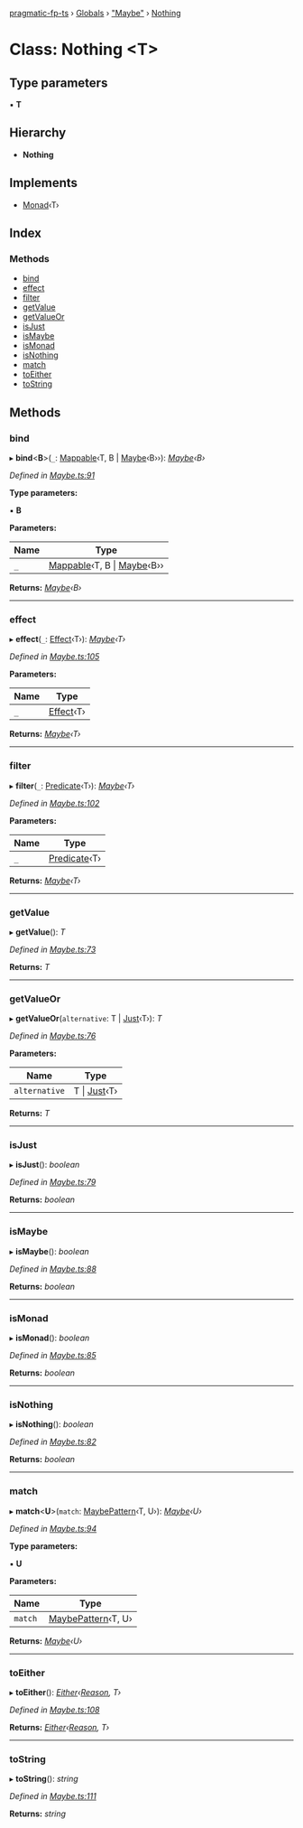 [pragmatic-fp-ts](../README.md) › [Globals](../globals.md) › ["Maybe"](../modules/_maybe_.md) › [Nothing](_maybe_.nothing.md)

# Class: Nothing <**T**>

## Type parameters

▪ **T**

## Hierarchy

* **Nothing**

## Implements

* [Monad](_monad_.monad.md)‹T›

## Index

### Methods

* [bind](_maybe_.nothing.md#bind)
* [effect](_maybe_.nothing.md#effect)
* [filter](_maybe_.nothing.md#filter)
* [getValue](_maybe_.nothing.md#getvalue)
* [getValueOr](_maybe_.nothing.md#getvalueor)
* [isJust](_maybe_.nothing.md#isjust)
* [isMaybe](_maybe_.nothing.md#ismaybe)
* [isMonad](_maybe_.nothing.md#ismonad)
* [isNothing](_maybe_.nothing.md#isnothing)
* [match](_maybe_.nothing.md#match)
* [toEither](_maybe_.nothing.md#toeither)
* [toString](_maybe_.nothing.md#tostring)

## Methods

###  bind

▸ **bind**<**B**>(`_`: [Mappable](../modules/_types_.md#mappable)‹T, B | [Maybe](../modules/_maybe_.md#maybe)‹B››): *[Maybe](../modules/_maybe_.md#maybe)‹B›*

*Defined in [Maybe.ts:91](https://github.com/hermann-p/pragmatic-fp-ts/blob/f524289/src/Maybe.ts#L91)*

**Type parameters:**

▪ **B**

**Parameters:**

Name | Type |
------ | ------ |
`_` | [Mappable](../modules/_types_.md#mappable)‹T, B &#124; [Maybe](../modules/_maybe_.md#maybe)‹B›› |

**Returns:** *[Maybe](../modules/_maybe_.md#maybe)‹B›*

___

###  effect

▸ **effect**(`_`: [Effect](../modules/_types_.md#effect)‹T›): *[Maybe](../modules/_maybe_.md#maybe)‹T›*

*Defined in [Maybe.ts:105](https://github.com/hermann-p/pragmatic-fp-ts/blob/f524289/src/Maybe.ts#L105)*

**Parameters:**

Name | Type |
------ | ------ |
`_` | [Effect](../modules/_types_.md#effect)‹T› |

**Returns:** *[Maybe](../modules/_maybe_.md#maybe)‹T›*

___

###  filter

▸ **filter**(`_`: [Predicate](../modules/_types_.md#predicate)‹T›): *[Maybe](../modules/_maybe_.md#maybe)‹T›*

*Defined in [Maybe.ts:102](https://github.com/hermann-p/pragmatic-fp-ts/blob/f524289/src/Maybe.ts#L102)*

**Parameters:**

Name | Type |
------ | ------ |
`_` | [Predicate](../modules/_types_.md#predicate)‹T› |

**Returns:** *[Maybe](../modules/_maybe_.md#maybe)‹T›*

___

###  getValue

▸ **getValue**(): *T*

*Defined in [Maybe.ts:73](https://github.com/hermann-p/pragmatic-fp-ts/blob/f524289/src/Maybe.ts#L73)*

**Returns:** *T*

___

###  getValueOr

▸ **getValueOr**(`alternative`: T | [Just](_maybe_.just.md)‹T›): *T*

*Defined in [Maybe.ts:76](https://github.com/hermann-p/pragmatic-fp-ts/blob/f524289/src/Maybe.ts#L76)*

**Parameters:**

Name | Type |
------ | ------ |
`alternative` | T &#124; [Just](_maybe_.just.md)‹T› |

**Returns:** *T*

___

###  isJust

▸ **isJust**(): *boolean*

*Defined in [Maybe.ts:79](https://github.com/hermann-p/pragmatic-fp-ts/blob/f524289/src/Maybe.ts#L79)*

**Returns:** *boolean*

___

###  isMaybe

▸ **isMaybe**(): *boolean*

*Defined in [Maybe.ts:88](https://github.com/hermann-p/pragmatic-fp-ts/blob/f524289/src/Maybe.ts#L88)*

**Returns:** *boolean*

___

###  isMonad

▸ **isMonad**(): *boolean*

*Defined in [Maybe.ts:85](https://github.com/hermann-p/pragmatic-fp-ts/blob/f524289/src/Maybe.ts#L85)*

**Returns:** *boolean*

___

###  isNothing

▸ **isNothing**(): *boolean*

*Defined in [Maybe.ts:82](https://github.com/hermann-p/pragmatic-fp-ts/blob/f524289/src/Maybe.ts#L82)*

**Returns:** *boolean*

___

###  match

▸ **match**<**U**>(`match`: [MaybePattern](../modules/_maybe_.md#maybepattern)‹T, U›): *[Maybe](../modules/_maybe_.md#maybe)‹U›*

*Defined in [Maybe.ts:94](https://github.com/hermann-p/pragmatic-fp-ts/blob/f524289/src/Maybe.ts#L94)*

**Type parameters:**

▪ **U**

**Parameters:**

Name | Type |
------ | ------ |
`match` | [MaybePattern](../modules/_maybe_.md#maybepattern)‹T, U› |

**Returns:** *[Maybe](../modules/_maybe_.md#maybe)‹U›*

___

###  toEither

▸ **toEither**(): *[Either](../modules/_either_.md#either)‹[Reason](../modules/_either_.md#reason), T›*

*Defined in [Maybe.ts:108](https://github.com/hermann-p/pragmatic-fp-ts/blob/f524289/src/Maybe.ts#L108)*

**Returns:** *[Either](../modules/_either_.md#either)‹[Reason](../modules/_either_.md#reason), T›*

___

###  toString

▸ **toString**(): *string*

*Defined in [Maybe.ts:111](https://github.com/hermann-p/pragmatic-fp-ts/blob/f524289/src/Maybe.ts#L111)*

**Returns:** *string*
